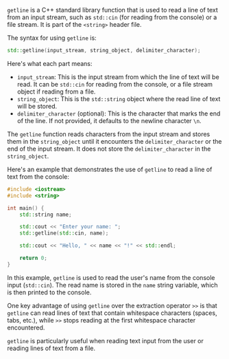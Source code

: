 `getline` is a C++ standard library function that is used to read a line of text from an input stream, such as `std::cin` (for reading from the console) or a file stream. It is part of the `<string>` header file.

The syntax for using `getline` is:

```cpp
std::getline(input_stream, string_object, delimiter_character);
```

Here's what each part means:

- `input_stream`: This is the input stream from which the line of text will be read. It can be `std::cin` for reading from the console, or a file stream object if reading from a file.
- `string_object`: This is the `std::string` object where the read line of text will be stored.
- `delimiter_character` (optional): This is the character that marks the end of the line. If not provided, it defaults to the newline character `\n`.

The `getline` function reads characters from the input stream and stores them in the `string_object` until it encounters the `delimiter_character` or the end of the input stream. It does not store the `delimiter_character` in the `string_object`.

Here's an example that demonstrates the use of `getline` to read a line of text from the console:

```cpp
#include <iostream>
#include <string>

int main() {
    std::string name;

    std::cout << "Enter your name: ";
    std::getline(std::cin, name);

    std::cout << "Hello, " << name << "!" << std::endl;

    return 0;
}
```

In this example, `getline` is used to read the user's name from the console input (`std::cin`). The read name is stored in the `name` string variable, which is then printed to the console.

One key advantage of using `getline` over the extraction operator `>>` is that `getline` can read lines of text that contain whitespace characters (spaces, tabs, etc.), while `>>` stops reading at the first whitespace character encountered.

`getline` is particularly useful when reading text input from the user or reading lines of text from a file.